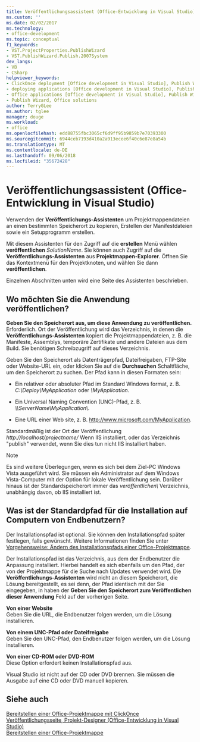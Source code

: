 ```yaml
---
title: Veröffentlichungsassistent (Office-Entwicklung in Visual Studio)
ms.custom: ''
ms.date: 02/02/2017
ms.technology:
- office-development
ms.topic: conceptual
f1_keywords:
- VST.ProjectProperties.PublishWizard
- VST.PublishWizard.Publish.2007System
dev_langs:
- VB
- CSharp
helpviewer_keywords:
- ClickOnce deployment [Office development in Visual Studio], Publish Wizard
- deploying applications [Office development in Visual Studio], Publish Wizard
- Office applications [Office development in Visual Studio], Publish Wizard
- Publish Wizard, Office solutions
author: TerryGLee
ms.author: tglee
manager: douge
ms.workload:
- office
ms.openlocfilehash: edd88755fbc3065cf6d9ff95b9859b7e70393300
ms.sourcegitcommit: 6944ceb7193d410a2a913ecee6f40c6e87e8a54b
ms.translationtype: MT
ms.contentlocale: de-DE
ms.lasthandoff: 09/06/2018
ms.locfileid: "35672428"
---
```

# <a name="publish-wizard-office-development-in-visual-studio"></a>Veröffentlichungsassistent (Office-Entwicklung in Visual Studio)
  Verwenden der **Veröffentlichungs-Assistenten** um Projektmappendateien an einen bestimmten Speicherort zu kopieren, Erstellen der Manifestdateien sowie ein Setupprogramm erstellen.  
  
 Mit diesem Assistenten für den Zugriff auf die **erstellen** Menü wählen **veröffentlichen** *SolutionName*. Sie können auch Zugriff auf die **Veröffentlichungs-Assistenten** aus **Projektmappen-Explorer**. Öffnen Sie das Kontextmenü für den Projektknoten, und wählen Sie dann **veröffentlichen**.  
  
 Einzelnen Abschnitten unten wird eine Seite des Assistenten beschrieben.  
  
## <a name="where-do-you-want-to-publish-the-application"></a>Wo möchten Sie die Anwendung veröffentlichen?  
 **Geben Sie den Speicherort aus, um diese Anwendung zu veröffentlichen.**  
 Erforderlich. Ort der Veröffentlichung wird das Verzeichnis, in denen die **Veröffentlichungs-Assistenten** kopiert die Projektmappendateien, z. B. die Manifeste, Assemblys, temporäre Zertifikate und andere Dateien aus dem Build. Sie benötigen Schreibzugriff auf dieses Verzeichnis.  
  
 Geben Sie den Speicherort als Datenträgerpfad, Dateifreigaben, FTP-Site oder Website-URL ein, oder klicken Sie auf die **Durchsuchen** Schaltfläche, um den Speicherort zu suchen. Der Pfad kann in diesen Formaten sein:  
  
-   Ein relativer oder absoluter Pfad im Standard Windows format, z. B. *C:\Deploy\MyApplication* oder *\MyApplication*.  
  
-   Ein Universal Naming Convention (UNC)-Pfad, z. B.  *\\\ServerName\MyApplication\\*.  
  
-   Eine URL einer Web site, z. B. http://www.microsoft.com/MyApplication.  
  
 Standardmäßig ist der Ort der Veröffentlichung *http://localhost/projectname/* Wenn IIS installiert, oder das Verzeichnis "publish\" verwendet, wenn Sie dies tun nicht IIS installiert haben.  
  
> [!NOTE]  
>  Es sind weitere Überlegungen, wenn es sich bei dem Ziel-PC Windows Vista ausgeführt wird. Sie müssen ein Administrator auf dem Windows Vista-Computer mit der Option für lokale Veröffentlichung sein. Darüber hinaus ist der Standardspeicherort immer das *veröffentlichen\\*  Verzeichnis, unabhängig davon, ob IIS installiert ist.  
  
## <a name="what-is-the-default-installation-path-on-end-user-computers"></a>Was ist der Standardpfad für die Installation auf Computern von Endbenutzern?  
 Der Installationspfad ist optional. Sie können den Installationspfad später festlegen, falls gewünscht. Weitere Informationen finden Sie unter [Vorgehensweise: Ändern des Installationspfads einer Office-Projektmappe](http://msdn.microsoft.com/d0eaa07b-2d72-4902-899f-2f9fb165b8fd).  
  
 Der Installationspfad ist das Verzeichnis, aus dem der Endbenutzer die Anpassung installiert. Hierbei handelt es sich ebenfalls um den Pfad, der von der Projektmappe für die Suche nach Updates verwendet wird. Die **Veröffentlichungs-Assistenten** wird nicht an diesem Speicherort, die Lösung bereitgestellt, es sei denn, der Pfad identisch mit der Sie eingegeben, in haben der **Geben Sie den Speicherort zum Veröffentlichen dieser Anwendung** Feld auf der vorherigen Seite.  
  
 **Von einer Website**  
 Geben Sie die URL, die Endbenutzer folgen werden, um die Lösung installieren.  
  
 **Von einem UNC-Pfad oder Dateifreigabe**  
 Geben Sie den UNC-Pfad, den Endbenutzer folgen werden, um die Lösung installieren.  
  
 **Von einer CD-ROM oder DVD-ROM**  
 Diese Option erfordert keinen Installationspfad aus.  
  
 Visual Studio ist nicht auf der CD oder DVD brennen. Sie müssen die Ausgabe auf eine CD oder DVD manuell kopieren.  
  
## <a name="see-also"></a>Siehe auch  
 [Bereitstellen einer Office-Projektmappe mit ClickOnce](../vsto/deploying-an-office-solution-by-using-clickonce.md)   
 [Veröffentlichungsseite, Projekt-Designer &#40;Office-Entwicklung in Visual Studio&#41;](../vsto/publish-page-project-designer-office-development-in-visual-studio.md)   
 [Bereitstellen einer Office-Projektmappe](../vsto/deploying-an-office-solution.md)  
  
  